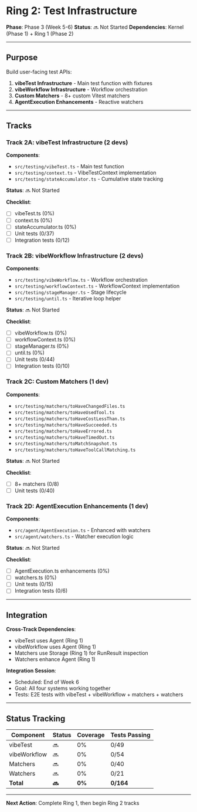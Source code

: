 # Ring 2: Test Infrastructure

**Phase**: Phase 3 (Week 5-6)
**Status**: 🔜 Not Started
**Dependencies**: Kernel (Phase 1) + Ring 1 (Phase 2)

---

## Purpose

Build user-facing test APIs:
1. **vibeTest Infrastructure** - Main test function with fixtures
2. **vibeWorkflow Infrastructure** - Workflow orchestration
3. **Custom Matchers** - 8+ custom Vitest matchers
4. **AgentExecution Enhancements** - Reactive watchers

---

## Tracks

### Track 2A: vibeTest Infrastructure (2 devs)

**Components**:
- `src/testing/vibeTest.ts` - Main test function
- `src/testing/context.ts` - VibeTestContext implementation
- `src/testing/stateAccumulator.ts` - Cumulative state tracking

**Status**: 🔜 Not Started

**Checklist**:
- [ ] vibeTest.ts (0%)
- [ ] context.ts (0%)
- [ ] stateAccumulator.ts (0%)
- [ ] Unit tests (0/37)
- [ ] Integration tests (0/12)

### Track 2B: vibeWorkflow Infrastructure (2 devs)

**Components**:
- `src/testing/vibeWorkflow.ts` - Workflow orchestration
- `src/testing/workflowContext.ts` - WorkflowContext implementation
- `src/testing/stageManager.ts` - Stage lifecycle
- `src/testing/until.ts` - Iterative loop helper

**Status**: 🔜 Not Started

**Checklist**:
- [ ] vibeWorkflow.ts (0%)
- [ ] workflowContext.ts (0%)
- [ ] stageManager.ts (0%)
- [ ] until.ts (0%)
- [ ] Unit tests (0/44)
- [ ] Integration tests (0/10)

### Track 2C: Custom Matchers (1 dev)

**Components**:
- `src/testing/matchers/toHaveChangedFiles.ts`
- `src/testing/matchers/toHaveUsedTool.ts`
- `src/testing/matchers/toHaveCostLessThan.ts`
- `src/testing/matchers/toHaveSucceeded.ts`
- `src/testing/matchers/toHaveErrored.ts`
- `src/testing/matchers/toHaveTimedOut.ts`
- `src/testing/matchers/toMatchSnapshot.ts`
- `src/testing/matchers/toHaveToolCallMatching.ts`

**Status**: 🔜 Not Started

**Checklist**:
- [ ] 8+ matchers (0/8)
- [ ] Unit tests (0/40)

### Track 2D: AgentExecution Enhancements (1 dev)

**Components**:
- `src/agent/AgentExecution.ts` - Enhanced with watchers
- `src/agent/watchers.ts` - Watcher execution logic

**Status**: 🔜 Not Started

**Checklist**:
- [ ] AgentExecution.ts enhancements (0%)
- [ ] watchers.ts (0%)
- [ ] Unit tests (0/15)
- [ ] Integration tests (0/6)

---

## Integration

**Cross-Track Dependencies**:
- vibeTest uses Agent (Ring 1)
- vibeWorkflow uses Agent (Ring 1)
- Matchers use Storage (Ring 1) for RunResult inspection
- Watchers enhance Agent (Ring 1)

**Integration Session**:
- Scheduled: End of Week 6
- Goal: All four systems working together
- Tests: E2E tests with vibeTest + vibeWorkflow + matchers + watchers

---

## Status Tracking

| Component | Status | Coverage | Tests Passing |
|-----------|--------|----------|---------------|
| vibeTest | 🔜 | 0% | 0/49 |
| vibeWorkflow | 🔜 | 0% | 0/54 |
| Matchers | 🔜 | 0% | 0/40 |
| Watchers | 🔜 | 0% | 0/21 |
| **Total** | **🔜** | **0%** | **0/164** |

---

**Next Action**: Complete Ring 1, then begin Ring 2 tracks
